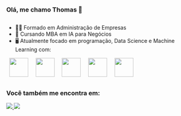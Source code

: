 ### Olá, me chamo Thomas 👋

##
- 👨‍🎓 Formado em Administração de Empresas
- 🌱 Cursando MBA em IA para Negócios
- 🖥️ Atualmente focado em programação, Data Science e Machine Learning com:

<div display="inline">
  &nbsp;&nbsp;<img src="https://cdn.jsdelivr.net/gh/devicons/devicon@latest/icons/python/python-original-wordmark.svg" width="50" />&nbsp;&nbsp;
  &nbsp;&nbsp;<img src="https://cdn.jsdelivr.net/gh/devicons/devicon@latest/icons/pandas/pandas-original-wordmark.svg" width="50" />&nbsp;&nbsp;
  &nbsp;&nbsp;<img src="https://cdn.jsdelivr.net/gh/devicons/devicon@latest/icons/scikitlearn/scikitlearn-original.svg" width="50" />&nbsp;&nbsp;
  &nbsp;&nbsp;<img src="https://cdn.jsdelivr.net/gh/devicons/devicon@latest/icons/numpy/numpy-original-wordmark.svg" width="50" />&nbsp;&nbsp;
  &nbsp;&nbsp;<img src="https://cdn.jsdelivr.net/gh/devicons/devicon@latest/icons/matplotlib/matplotlib-original-wordmark.svg" width="50" />&nbsp;&nbsp;
</div>

##

### Você também me encontra em:
<a href="https://www.kaggle.com/tkunzler">
  <img src="https://img.shields.io/badge/Kaggle-20BEFF?style=for-the-badge&logo=Kaggle&logoColor=white">
</a>

<a href="https://www.linkedin.com/in/thomas-kunzler">
  <img src="https://img.shields.io/badge/linkedin-%230077B5.svg?style=for-the-badge&logo=linkedin&logoColor=white">
</a>


<!--
**TKunzler/TKunzler** is a ✨ _special_ ✨ repository because its `README.md` (this file) appears on your GitHub profile.

Here are some ideas to get you started:

- 🔭 I’m currently working on ...
- 🌱 I’m currently learning ...
- 👯 I’m looking to collaborate on ...
- 🤔 I’m looking for help with ...
- 💬 Ask me about ...
- 📫 How to reach me: ...
- 😄 Pronouns: ...
- ⚡ Fun fact: ...
-->
